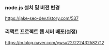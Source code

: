 ### node.js 설치 및 버전 변경

https://jake-seo-dev.tistory.com/537

### 리액트 프로젝트 웹 서버 배포(설정)

https://m.blog.naver.com/ywsu22/222432582712

